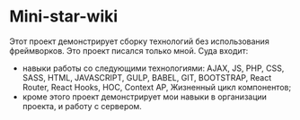 # Mini-star-wiki 
Этот проект демонстрирует сборку технологий без использования фреймворков. Это проект писался только мной.
Суда входит: 
* навыки работы со следующими технологиями: AJAX, JS, PHP, CSS, SASS, HTML, JAVASCRIPT, GULP, BABEL, GIT, BOOTSTRAP, React Router, React Hooks, HOC, Context AP, Жизненный цикл компонентов;
* кроме этого проект демонстрирует мои навыки в организации проекта, и работу с сервером.
